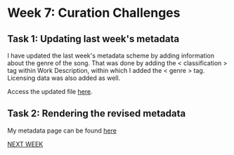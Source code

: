 # Week 7: Curation Challenges

## Task 1: Updating last week's metadata

I have updated the last week's metadata scheme by adding information about the genre of the song. That was done by adding the < classification > tag within Work Description, within which I added the < genre > tag. Licensing data was also added as well.

Access the updated file [here](modified_starlight.mei).

## Task 2: Rendering the revised metadata

My metadata page can be found [here](myMeta.html)

[NEXT WEEK](week8.md)
